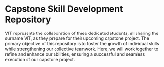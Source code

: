 # Capstone Skill Development Repository
VIT represents the collaboration of three dedicated students, all sharing the surname VIT, as they prepare for their upcoming capstone project. The primary objective of this repository is to foster the growth of individual skills while strengthening our collective teamwork. Here, we will work together to refine and enhance our abilities, ensuring a successful and seamless execution of our capstone project.
